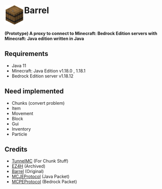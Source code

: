 <h1><b>Barrel</b><img src="https://github.com/BarrelMC/Assets/blob/master/logo/barrel.png" height="64" width="64" align="left" alt=""></h1><br>

<b>(Prototype) A proxy to connect to Minecraft: Bedrock Edition servers with Minecraft: Java edition written in
Java</b><br>

## Requirements

- Java 11
- Minecraft: Java Edition v1.18.0 , 1.18.1
- Bedrock Edition server v1.18.12

## Need implemented

- Chunks (convert problem)
- Item
- Movement
- Block
- Gui
- Inventory
- Particle

## Credits

- [TunnelMC](https://github.com/THEREALWWEFAN231/TunnelMC) (For Chunk Stuff)
- [EZ4H](https://github.com/Project-EZ4H/EZ4H) (Archived)
- [Barrel](https://github.com/BarrelMC/Barrel) (Original)
- [MCJEProtocol](https://github.com/GeyserMC/MCProtocolLib) (Java Packet)
- [MCPEProtocol](https://github.com/CloudburstMC/Protocol) (Bedrock Packet)
